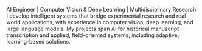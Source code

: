 AI Engineer | Computer Vision & Deep Learning | Multidisciplinary Research
I develop intelligent systems that bridge experimental research and real-world applications, with experience in computer vision, deep learning, and large language models. My projects span AI for historical manuscript transcription and applied, field-oriented systems, including adaptive, learning-based solutions.

<!--
**HeosFx/HeosFx** is a ✨ _special_ ✨ repository because its `README.md` (this file) appears on your GitHub profile.

Here are some ideas to get you started:

- 🔭 I’m currently working on ...
- 🌱 I’m currently learning ...
- 👯 I’m looking to collaborate on ...
- 🤔 I’m looking for help with ...
- 💬 Ask me about ...
- 📫 How to reach me: ...
- 😄 Pronouns: ...
- ⚡ Fun fact: ...
-->
